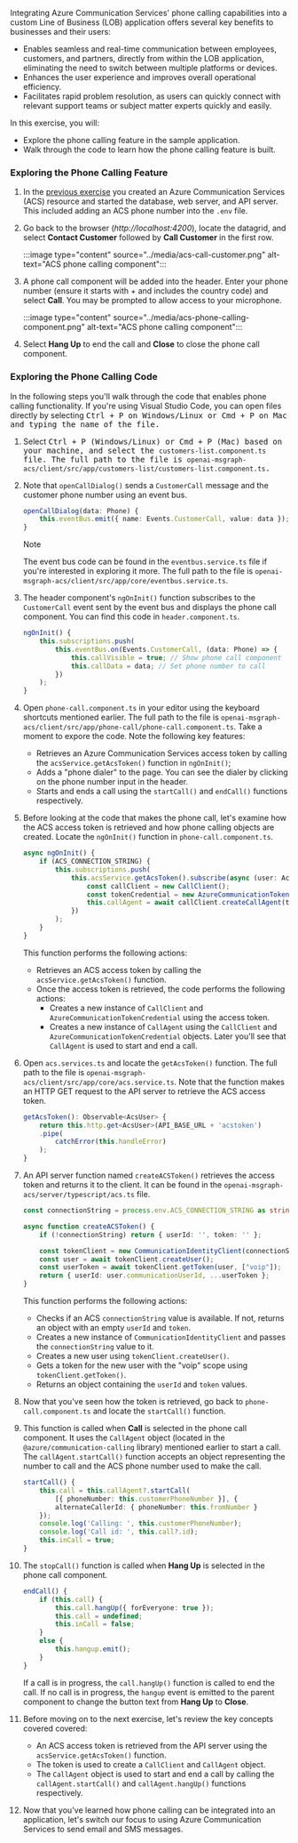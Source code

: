 <!-- markdownlint-disable MD041 -->

Integrating Azure Communication Services' phone calling capabilities into a custom Line of Business (LOB) application offers several key benefits to businesses and their users:

- Enables seamless and real-time communication between employees, customers, and partners, directly from within the LOB application, eliminating the need to switch between multiple platforms or devices. 
- Enhances the user experience and improves overall operational efficiency. 
- Facilitates rapid problem resolution, as users can quickly connect with relevant support teams or subject matter experts quickly and easily.

In this exercise, you will:
- Explore the phone calling feature in the sample application.
- Walk through the code to learn how the phone calling feature is built.

### Exploring the Phone Calling Feature

1. In the [previous exercise](/microsoft-cloud/dev/tutorials/openai-msgraph-acs/?tutorial-step=5) you created an Azure Communication Services (ACS) resource and started the database, web server, and API server. This included adding an ACS phone number into the `.env` file.

1. Go back to the browser (*http://localhost:4200*), locate the datagrid, and select **Contact Customer** followed by **Call Customer** in the first row.

    :::image type="content" source="../media/acs-call-customer.png" alt-text="ACS phone calling component":::

1. A phone call component will be added into the header. Enter your phone number (ensure it starts with + and includes the country code) and select **Call**. You may be prompted to allow access to your microphone.

    :::image type="content" source="../media/acs-phone-calling-component.png" alt-text="ACS phone calling component":::

1. Select **Hang Up** to end the call and **Close** to close the phone call component.

### Exploring the Phone Calling Code

In the following steps you'll walk through the code that enables phone calling functionality. If you're using Visual Studio Code, you can open files directly by selecting <kbd>Ctrl + P</kdb> on Windows/Linux or <kbd>Cmd + P</kdb> on Mac and typing the name of the file. 

1. Select <kbd>Ctrl + P</kdb> (Windows/Linux) or <kbd>Cmd + P</kdb> (Mac) based on your machine, and select the `customers-list.component.ts` file. The full path to the file is `openai-msgraph-acs/client/src/app/customers-list/customers-list.component.ts`.

1. Note that `openCallDialog()` sends a `CustomerCall` message and the customer phone number using an event bus.
    
    ```typescript
    openCallDialog(data: Phone) {
        this.eventBus.emit({ name: Events.CustomerCall, value: data });
    }
    ```
    
    > [!NOTE]
    > The event bus code can be found in the `eventbus.service.ts` file if you're interested in exploring it more. The full path to the file is `openai-msgraph-acs/client/src/app/core/eventbus.service.ts`.

1. The header component's `ngOnInit()` function subscribes to the `CustomerCall` event sent by the event bus and displays the phone call component. You can find this code in `header.component.ts`.

    ```typescript
    ngOnInit() {
        this.subscriptions.push(
            this.eventBus.on(Events.CustomerCall, (data: Phone) => {
                this.callVisible = true; // Show phone call component
                this.callData = data; // Set phone number to call
            })
        );
    }
    ```

1. Open `phone-call.component.ts` in your editor using the keyboard shortcuts mentioned earlier. The full path to the file is `openai-msgraph-acs/client/src/app/phone-call/phone-call.component.ts`. Take a moment to expore the code. Note the following key features:

    - Retrieves an Azure Communication Services access token by calling the `acsService.getAcsToken()` function in `ngOnInit()`;
    - Adds a "phone dialer" to the page. You can see the dialer by clicking on the phone number input in the header.
    - Starts and ends a call using the `startCall()` and `endCall()` functions respectively.

1. Before looking at the code that makes the phone call, let's examine how the ACS access token is retrieved and how phone calling objects are created. Locate the `ngOnInit()` function in   `phone-call.component.ts`.

    ```typescript
    async ngOnInit() {
        if (ACS_CONNECTION_STRING) {
            this.subscriptions.push(
                this.acsService.getAcsToken().subscribe(async (user: AcsUser) => {
                    const callClient = new CallClient();
                    const tokenCredential = new AzureCommunicationTokenCredential(user.token);
                    this.callAgent = await callClient.createCallAgent(tokenCredential);
                })
            );
        }
    }
    ```

    This function performs the following actions:

    - Retrieves an ACS access token by calling the `acsService.getAcsToken()` function.
    - Once the access token is retrieved, the code performs the following actions:
        - Creates a new instance of `CallClient` and `AzureCommunicationTokenCredential` using the access token.
        - Creates a new instance of `CallAgent` using the `CallClient` and `AzureCommunicationTokenCredential` objects. Later you'll see that `CallAgent` is used to start and end a call.

1. Open `acs.services.ts` and locate the `getAcsToken()` function. The full path to the file is `openai-msgraph-acs/client/src/app/core/acs.service.ts`. Note that the function makes an HTTP GET request to the API server to retrieve the ACS access token.

    ```typescript
    getAcsToken(): Observable<AcsUser> {
        return this.http.get<AcsUser>(API_BASE_URL + 'acstoken')
        .pipe(
            catchError(this.handleError)
        );
    }
    ```

1. An API server function named `createACSToken()` retrieves the access token and returns it to the client. It can be found in the `openai-msgraph-acs/server/typescript/acs.ts` file. 

    ```typescript
    const connectionString = process.env.ACS_CONNECTION_STRING as string;

    async function createACSToken() {
        if (!connectionString) return { userId: '', token: '' };

        const tokenClient = new CommunicationIdentityClient(connectionString);
        const user = await tokenClient.createUser();
        const userToken = await tokenClient.getToken(user, ["voip"]);
        return { userId: user.communicationUserId, ...userToken };    
    }
    ```

    This function performs the following actions:

    - Checks if an ACS `connectionString` value is available. If not, returns an object with an empty `userId` and `token`.
    - Creates a new instance of `CommunicationIdentityClient` and passes the `connectionString` value to it.
    - Creates a new user using `tokenClient.createUser()`.
    - Gets a token for the new user with the "voip" scope using `tokenClient.getToken()`.
    - Returns an object containing the `userId` and `token` values.

1. Now that you've seen how the token is retrieved, go back to `phone-call.component.ts` and locate the `startCall()` function. 

1. This function is called when **Call** is selected in the phone call component. It uses the `CallAgent` object (located in the `@azure/communication-calling` library) mentioned earlier to start a call. The `callAgent.startCall()` function accepts an object representing the number to call and the ACS phone number used to make the call.

    ```typescript
    startCall() {
        this.call = this.callAgent?.startCall(
            [{ phoneNumber: this.customerPhoneNumber }], {
            alternateCallerId: { phoneNumber: this.fromNumber }
        });
        console.log('Calling: ', this.customerPhoneNumber);
        console.log('Call id: ', this.call?.id);
        this.inCall = true;
    }
    ```

1. The `stopCall()` function is called when **Hang Up** is selected in the phone call component.

    ```typescript
    endCall() {
        if (this.call) {
            this.call.hangUp({ forEveryone: true });
            this.call = undefined;
            this.inCall = false;
        }
        else {
            this.hangup.emit();
        }
    }
    ```

    If a call is in progress, the `call.hangUp()` function is called to end the call. If no call is in progress, the `hangup` event is emitted to the parent component to change the button text from **Hang Up** to **Close**.

1. Before moving on to the next exercise, let's review the key concepts covered covered:

    - An ACS access token is retrieved from the API server using the `acsService.getAcsToken()` function. 
    - The token is used to create a `CallClient` and `CallAgent` object.
    - The `CallAgent` object is used to start and end a call by calling the `callAgent.startCall()` and `callAgent.hangUp()` functions respectively.

1. Now that you've learned how phone calling can be integrated into an application, let's switch our focus to using Azure Communication Services to send email and SMS messages.